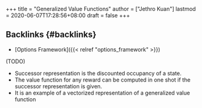 +++
title = "Generalized Value Functions"
author = ["Jethro Kuan"]
lastmod = 2020-06-07T17:28:56+08:00
draft = false
+++

## Backlinks {#backlinks}

- [Options Framework]({{< relref "options_framework" >}})

(TODO)

- Successor representation is the discounted occupancy of a state.
- The value function for any reward can be computed in one shot if the
  successor representation is given.
- It is an example of a vectorized representation of a generalized
  value function
